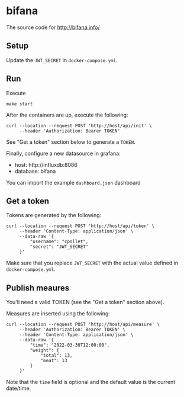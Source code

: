 # bifana

The source code for http://bifana.info/

## Setup
Update the `JWT_SECRET` in `docker-compose.yml`.

## Run
Execute
```
make start
```

After the containers are up, execute the following:
```
curl --location --request POST 'http://host/api/init' \
     --header 'Authorization: Bearer TOKEN'
```
See "Get a token" section below to generate a `TOKEN`.

Finally, configure a new datasource in grafana:
 * host: http://influxdb:8086
 * database: bifana

You can import the example `dashboard.json` dashboard

## Get a token
Tokens are generated by the following:
```
curl --location --request POST 'http://host/api/token' \
     --header 'Content-Type: application/json' \
     --data-raw '{
         "username": "cpollet",
         "secret": "JWT_SECRET"
     }'
```
Make sure that you replace `JWT_SECRET` with the actual value defined in `docker-compose.yml`.

## Publish meaures
You'll need a valid TOKEN (see the "Get a token" section above).

Measures are inserted using the following:
```
curl --location --request POST 'http://host/api/measure' \
     --header 'Authorization: Bearer TOKEN' \
     --header 'Content-Type: application/json' \
     --data-raw '{
         "time": "2022-03-30T12:00:00",
         "weight": {
             "total": 13,
             "meat": 13
         }
     }'
```
Note that the `time` field is optional and the default value is the current date/time.